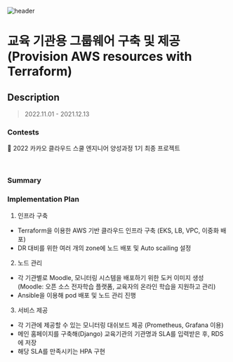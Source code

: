 ![header](https://capsule-render.vercel.app/api?type=waving&color=FFA07A&height=300&section=header&text=Team%20Kukudas&fontSize=90&animation=fadeIn&fontAlignY=38&desc=Kakao%20CloudSchool%20Engineer%20Class%201st%20term&fontColor=FFFFFF&descAlignY=50&descAlign=61)

# 교육 기관용 그룹웨어 구축 및 제공 (Provision AWS resources with Terraform)



## Description

> 2022.11.01 - 2021.12.13

### Contests

📌 2022 카카오 클라우드 스쿨 엔지니어 양성과정 1기 최종 프로젝트

<br>

### Summary

### Implementation Plan
1. 인프라 구축
  - Terraform을 이용한 AWS 기반 클라우드 인프라 구축 (EKS, LB, VPC, 이중화 배포)
  - DR 대비를 위한 여러 개의 zone에 노드 배포 및 Auto scailing 설정
  
2. 노드 관리
  - 각 기관별로 Moodle, 모니터링 시스템을 배포하기 위한 도커 이미지 생성
   (Moodle: 오픈 소스 전자학습 플랫폼, 교육자의 온라인 학습을 지원하고 관리) 
  - Ansible을 이용해 pod 배포 및 노드 관리 진행
  
3. 서비스 제공
  - 각 기관에 제공할 수 있는 모니터링 대쉬보드 제공 (Prometheus, Grafana 이용)
  - 메인 홈페이지를 구축해(Django) 교육기관의 기관명과 SLA를 입력받은 후, RDS에 저장
  - 해당 SLA를 만족시키는 HPA 구현 

<!-- <img src=images/summary.jpg  width="70%"/> -->

<!-- * 웹 페이지
  * 주차 현황 열람
  * 정기권 이용자를 위한 정기권 연장 / 잔여 사용기간 관리 기능
  * 관리자를 위한 장기 주차 및 정기권 만료 차량 모니터링 기능
* 주차장
  * 센서를 활용한 주차여부 정보 수집
  * LED 스트립을 활용한 주차 유도

<br>

<br>

<br>

## About Project

### Parking Lot

<img src="https://img.shields.io/badge/Language-C / C++-green?style=flat"/><img src="https://img.shields.io/badge/Platform-Arduino-blue?style=flat"/>

* 초음파 센서를 사용한 차량 감지 및 데이터 수집
* 이용자가 선호하는 자리 순으로 주차 자리 유도
* nodeMCU 사용하여 주차장 정보를 중앙서버에 전송하는 Wifi 통신

<br>

### Web

<img src="https://img.shields.io/badge/Language-PHP-green?style=flat"/><img src="https://img.shields.io/badge/Server-AWS EC2-blue?style=flat"/><img src="https://img.shields.io/badge/DB-MySQL + AWS RDS-yellow?style=flat"/>

* 차량 상태 정보를 DB에 업로드
* 웹 페이지를 통한 차량 정보 열람
* 주차장 정보를 수집하고 관리하는 DB 구축
* AWS RDS 생성하여 DB 구축
* DB 상의 정보를 사용자에게 제공하는 웹 페이지
* AWS EC2 인스턴스를 생성하여 서버 구축

<br>

<br>

<br>

## Results

### H/W

- Parking Lot

<img src=images/parking_line.png  width="60%"/><img src=images/parking.jpg  width="40%"/>


<br>

<br>

### S/W

* Web Page

|  기능  |화면|
|-------------|---------------------------|
|사용자 모드|<img src=images/web_main.png  width="60%"/>|
|관리자 모드|<img src=images/web_admin.png  width="60%"/>|



<br>

* QRCode : Linked to Web Page

<img src=images/QRCode.png  width="10%"/>

<br>

<br> -->
